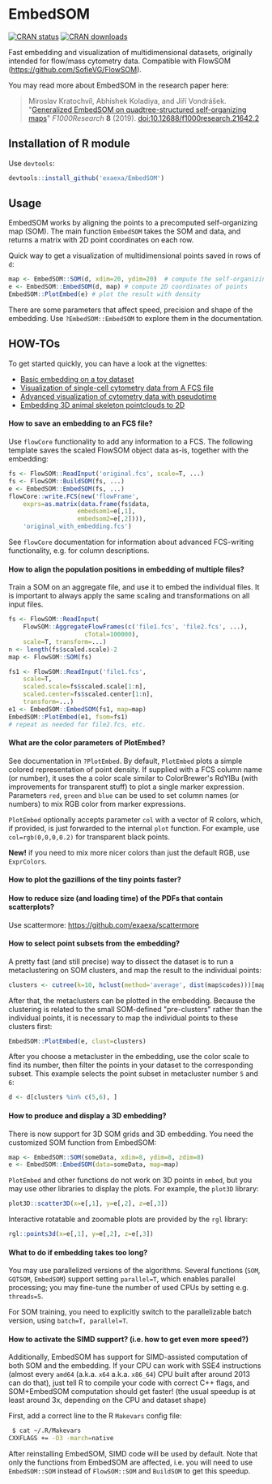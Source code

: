 
# EmbedSOM

[![CRAN status](https://www.r-pkg.org/badges/version/EmbedSOM)](https://cran.r-project.org/package=EmbedSOM)
[![CRAN downloads](https://cranlogs.r-pkg.org/badges/EmbedSOM)](https://cran.r-project.org/package=EmbedSOM)

Fast embedding and visualization of multidimensional datasets, originally intended for flow/mass cytometry data. Compatible with FlowSOM (https://github.com/SofieVG/FlowSOM).

You may read more about EmbedSOM in the research paper here:

> Miroslav Kratochvíl, Abhishek Koladiya, and Jiří Vondrášek. "[Generalized EmbedSOM on quadtree-structured self-organizing maps](https://f1000research.com/articles/8-2120)" *F1000Research* **8** (2019). [doi:10.12688/f1000research.21642.2](https://doi.org/10.12688/f1000research.21642.2)

## Installation of R module

Use `devtools`:

```r
devtools::install_github('exaexa/EmbedSOM')
```

## Usage

EmbedSOM works by aligning the points to a precomputed self-organizing map (SOM). The main function `EmbedSOM` takes the SOM and data, and returns a matrix with 2D point coordinates on each row.

Quick way to get a visualization of multidimensional points saved in rows of `d`:

```r
map <- EmbedSOM::SOM(d, xdim=20, ydim=20)  # compute the self-organizing map
e <- EmbedSOM::EmbedSOM(d, map) # compute 2D coordinates of points
EmbedSOM::PlotEmbed(e) # plot the result with density
```

There are some parameters that affect speed, precision and shape of the embedding. Use `?EmbedSOM::EmbedSOM` to explore them in the documentation.

## HOW-TOs

To get started quickly, you can have a look at the vignettes:

- [Basic embedding on a toy dataset](https://bioinfo.uochb.cas.cz/embedsom/vignettes/basic.html)
- [Visualization of single-cell cytometry data from A FCS file](https://bioinfo.uochb.cas.cz/embedsom/vignettes/landmarks.html)
- [Advanced visualization of cytometry data with pseudotime](https://bioinfo.uochb.cas.cz/embedsom/vignettes/time.html)
- [Embedding 3D animal skeleton pointclouds to 2D](https://bioinfo.uochb.cas.cz/embedsom/vignettes/bones.html)

#### How to save an embedding to an FCS file?

Use `flowCore` functionality to add any information to a FCS. The following template saves the scaled FlowSOM object data as-is, together with the embedding:

```r
fs <- FlowSOM::ReadInput('original.fcs', scale=T, ...)
fs <- FlowSOM::BuildSOM(fs, ...)
e <- EmbedSOM::EmbedSOM(fs, ...)
flowCore::write.FCS(new('flowFrame',
	exprs=as.matrix(data.frame(fs$data,
				   embedsom1=e[,1],
				   embedsom2=e[,2]))),
	'original_with_embedding.fcs')
```

See `flowCore` documentation for information about advanced FCS-writing functionality, e.g. for column descriptions.

#### How to align the population positions in embedding of multiple files?

Train a SOM on an aggregate file, and use it to embed the individual files. It is important to always apply the same scaling and transformations on all input files.

```r
fs <- FlowSOM::ReadInput(
	FlowSOM::AggregateFlowFrames(c('file1.fcs', 'file2.fcs', ...),
				     cTotal=100000),
	scale=T, transform=...)
n <- length(fs$scaled.scale)-2
map <- FlowSOM::SOM(fs)

fs1 <- FlowSOM::ReadInput('file1.fcs',
	scale=T,
	scaled.scale=fs$scaled.scale[1:n],
	scaled.center=fs$scaled.center[1:n],
	transform=...)
e1 <- EmbedSOM::EmbedSOM(fs1, map=map)
EmbedSOM::PlotEmbed(e1, fsom=fs1)
# repeat as needed for file2.fcs, etc.
```

#### What are the color parameters of PlotEmbed?

See documentation in `?PlotEmbed`. By default, `PlotEmbed` plots a simple colored representation of point density. If supplied with a FCS column name (or number), it uses the a color scale similar to ColorBrewer's RdYlBu (with improvements for transparent stuff) to plot a single marker expression. Parameters `red`, `green` and `blue` can be used to set column names (or numbers) to mix RGB color from marker expressions.

`PlotEmbed` optionally accepts parameter `col` with a vector of R colors, which, if provided, is just forwarded to the internal `plot` function. For example, use `col=rgb(0,0,0,0.2)` for transparent black points.

**New!** if you need to mix more nicer colors than just the default RGB, use `ExprColors`.

#### How to plot the gazillions of the tiny points faster?
#### How to reduce size (and loading time) of the PDFs that contain scatterplots?

Use scattermore: https://github.com/exaexa/scattermore

#### How to select point subsets from the embedding?

A pretty fast (and still precise) way to dissect the dataset is to run a metaclustering on SOM clusters, and map the result to the individual points:

```r
clusters <- cutree(k=10, hclust(method='average', dist(map$codes)))[map$mapping[,1]]
```

After that, the metaclusters can be plotted in the embedding. Because the clustering is related to the small SOM-defined "pre-clusters" rather than the individual points, it is necessary to map the individual points to these clusters first:

```r
EmbedSOM::PlotEmbed(e, clust=clusters)
```

After you choose a metacluster in the embedding, use the color scale to find its number, then filter the points in your dataset to the corresponding subset. This example selects the point subset in metacluster number `5` and `6`:

```r
d <- d[clusters %in% c(5,6), ]
```

#### How to produce and display a 3D embedding?

There is now support for 3D SOM grids and 3D embedding. You need the customized SOM function from EmbedSOM:

```r
map <- EmbedSOM::SOM(someData, xdim=8, ydim=8, zdim=8)
e <- EmbedSOM::EmbedSOM(data=someData, map=map)
```

`PlotEmbed` and other functions do not work on 3D points in `embed`, but you may use other libraries to display the plots. For example, the `plot3D` library:

```r
plot3D::scatter3D(x=e[,1], y=e[,2], z=e[,3])
```

Interactive rotatable and zoomable plots are provided by the `rgl` library:

```r
rgl::points3d(x=e[,1], y=e[,2], z=e[,3])
```

#### What to do if embedding takes too long?

You may use parallelized versions of the algorithms. Several functions (`SOM`, `GQTSOM`, `EmbedSOM`) support setting `parallel=T`, which enables parallel processing; you may fine-tune the number of used CPUs by setting e.g. `threads=5`.

For SOM training, you need to explicitly switch to the parallelizable batch version, using `batch=T, parallel=T`.

#### How to activate the SIMD support? (i.e. how to get even more speed?)

Additionally, EmbedSOM has support for SIMD-assisted computation of both SOM and the embedding. If your CPU can work with SSE4 instructions (almost every `amd64` (a.k.a. `x64` a.k.a. `x86_64`) CPU built after around 2013 can do that), just tell R to compile your code with correct C++ flags, and SOM+EmbedSOM computation should get faster! (the usual speedup is at least around 3x, depending on the CPU and dataset shape)

First, add a correct line to the R `Makevars` config file:
```sh
 $ cat ~/.R/Makevars
CXXFLAGS += -O3 -march=native
```

After reinstalling EmbedSOM, SIMD code will be used by default. Note that only the functions from EmbedSOM are affected, i.e. you will need to use `EmbedSOM::SOM` instead of `FlowSOM::SOM` and `BuildSOM` to get this speedup.
